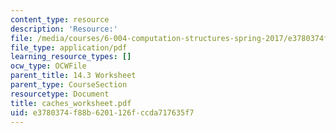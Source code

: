 ```yaml
---
content_type: resource
description: 'Resource:'
file: /media/courses/6-004-computation-structures-spring-2017/e3780374f88b6201126fccda717635f7_caches_worksheet.pdf
file_type: application/pdf
learning_resource_types: []
ocw_type: OCWFile
parent_title: 14.3 Worksheet
parent_type: CourseSection
resourcetype: Document
title: caches_worksheet.pdf
uid: e3780374-f88b-6201-126f-ccda717635f7
---
```

